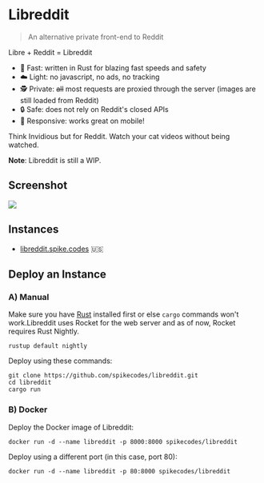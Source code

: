 # Libreddit

> An alternative private front-end to Reddit 

Libre + Reddit = Libreddit

- 🚀 Fast: written in Rust for blazing fast speeds and safety
- ☁️ Light: no javascript, no ads, no tracking
- 🕵 Private: ~~all~~ most requests are proxied through the server (images are still loaded from Reddit)
- 🔒 Safe: does not rely on Reddit's closed APIs 
- 📱 Responsive: works great on mobile!

Think Invidious but for Reddit. Watch your cat videos without being watched.

**Note**: Libreddit is still a WIP.

## Screenshot

![](https://i.ibb.co/Kwwb1CK/image.png)

## Instances

- [libreddit.spike.codes](https://libreddit.spike.codes) 🇺🇸

## Deploy an Instance

### A) Manual

Make sure you have [Rust](https://rust-lang.org) installed first or else `cargo` commands won't work.Libreddit uses Rocket for the web server and as of now, Rocket requires Rust Nightly.

```
rustup default nightly
```

Deploy using these commands:

```
git clone https://github.com/spikecodes/libreddit.git
cd libreddit
cargo run
```

### B) Docker

Deploy the Docker image of Libreddit:
```
docker run -d --name libreddit -p 8000:8000 spikecodes/libreddit
```

Deploy using a different port (in this case, port 80):
```
docker run -d --name libreddit -p 80:8000 spikecodes/libreddit
```